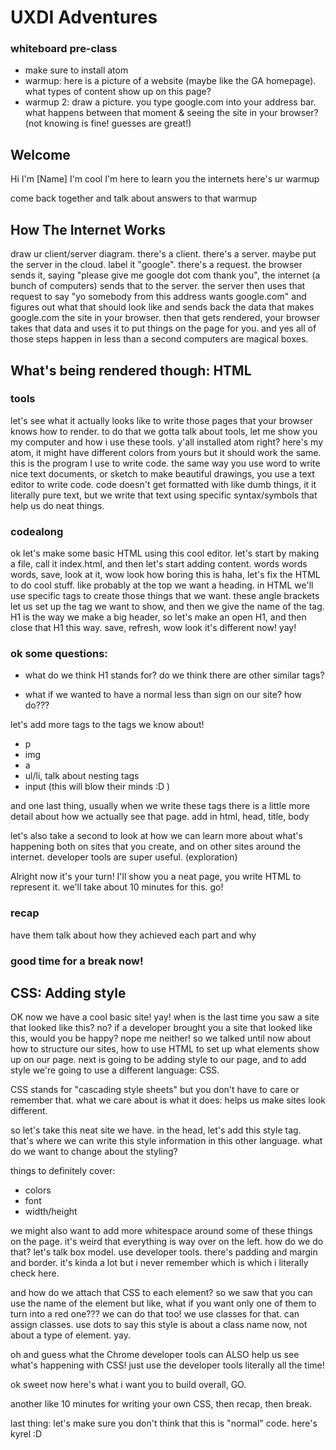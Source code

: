 # UXDI Adventures

### whiteboard pre-class
* make sure to install atom
* warmup: here is a picture of a website (maybe like the GA homepage). what types of content show up on this page?
* warmup 2: draw a picture. you type google.com into your address bar. what happens between that moment & seeing the site in your browser? (not knowing is fine! guesses are great!)

## Welcome
Hi I'm [Name] I'm cool I'm here to learn you the internets here's ur warmup

come back together and talk about answers to that warmup

## How The Internet Works
draw ur client/server diagram. there's a client. there's a server. maybe put the server in the cloud. label it "google". there's a request. the browser sends it, saying "please give me google dot com thank you", the internet (a bunch of computers) sends that to the server. the server then uses that request to say "yo somebody from this address wants google.com" and figures out what that should look like and sends back the data that makes google.com the site in your browser. then that gets rendered, your browser takes that data and uses it to put things on the page for you. and yes all of those steps happen in less than a second computers are magical boxes.

## What's being rendered though: HTML

### tools
let's see what it actually looks like to write those pages that your browser knows how to render. to do that we gotta talk about tools, let me show you my computer and how i use these tools. y'all installed atom right? here's my atom, it might have different colors from yours but it should work the same. this is the program I use to write code. the same way you use word to write nice text documents, or sketch to make beautiful drawings, you use a text editor to write code. code doesn't get formatted with like dumb things, it it literally pure text, but we write that text using specific syntax/symbols that help us do neat things.

### codealong
ok let's make some basic HTML using this cool editor. let's start by making a file, call it index.html, and then let's start adding content. words words words, save, look at it, wow look how boring this is haha, let's fix the HTML to do cool stuff. like probably at the top we want a heading. in HTML we'll use specific tags to create those things that we want. these angle brackets let us set up the tag we want to show, and then we give the name of the tag. H1 is the way we make a big header, so let's make an open H1, and then close that H1 this way. save, refresh, wow look it's different now! yay!

### ok some questions:

* what do we think H1 stands for? do we think there are other similar tags?

* what if we wanted to have a normal less than sign on our site? how do???

let's add more tags to the tags we know about!

* p
* img
* a
* ul/li, talk about nesting tags
* input (this will blow their minds :D )

and one last thing, usually when we write these tags there is a little more detail about how we actually see that page. add in html, head, title, body

let's also take a second to look at how we can learn more about what's happening both on sites that you create, and on other sites around the internet. developer tools are super useful. (exploration)

Alright now it's your turn! I'll show you a neat page, you write HTML to represent it. we'll take about 10 minutes for this. go!

### recap

have them talk about how they achieved each part and why

### good time for a break now!

## CSS: Adding style

OK now we have a cool basic site! yay! when is the last time you saw a site that looked like this? no? if a developer brought you a site that looked like this, would you be happy? nope me neither! so we talked until now about how to structure our sites, how to use HTML to set up what elements show up on our page. next is going to be adding style to our page, and to add style we're going to use a different language: CSS.

CSS stands for "cascading style sheets" but you don't have to care or remember that. what we care about is what it does: helps us make sites look different.

so let's take this neat site we have. in the head, let's add this style tag. that's where we can write this style information in this other language. what do we want to change about the styling?

things to definitely cover:
* colors
* font
* width/height

we might also want to add more whitespace around some of these things on the page. it's weird that everything is way over on the left. how do we do that? let's talk box model. use developer tools. there's padding and margin and border. it's kinda a lot but i never remember which is which i  literally check here.

and how do we attach that CSS to each element? so we saw that you can use the name of the element but like, what if you want only one of them to turn into a red one??? we can do that too! we use classes for that. can assign classes. use dots to say this style is about a class name now, not about a type of element. yay.

oh and guess what the Chrome developer tools can ALSO help us see what's happening with CSS! just use the developer tools literally all the time!

ok sweet now here's what i want you to build overall, GO.

another like 10 minutes for writing your own CSS, then recap, then break.

last thing: let's make sure you don't think that this is "normal" code. here's kyrel :D
